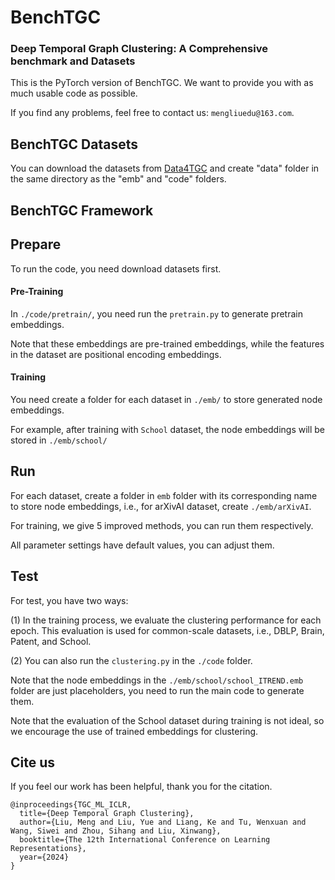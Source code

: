# BenchTGC

### Deep Temporal Graph Clustering: A Comprehensive benchmark and Datasets

This is the PyTorch version of BenchTGC. We want to provide you with as much usable code as possible.

If you find any problems, feel free to contact us: ```mengliuedu@163.com```.

## BenchTGC Datasets

You can download the datasets from [Data4TGC](https://github.com/MGitHubL/Data4TGC) and create "data" folder in the same directory as the "emb" and "code" folders.

## BenchTGC Framework

## Prepare

To run the code, you need download datasets first.

#### Pre-Training

In ```./code/pretrain/```, you need run the ```pretrain.py``` to generate pretrain embeddings.

Note that these embeddings are pre-trained embeddings, while the features in the dataset are positional encoding embeddings.

#### Training

You need create a folder for each dataset in ```./emb/``` to store generated node embeddings.

For example, after training with `School` dataset, the node embeddings will be stored in ```./emb/school/```


## Run

For each dataset, create a folder in ```emb``` folder with its corresponding name to store node embeddings, i.e., for arXivAI dataset, create ```./emb/arXivAI```.

For training, we give 5 improved methods, you can run them respectively.

All parameter settings have default values, you can adjust them.

## Test

For test, you have two ways:

(1) In the training process, we evaluate the clustering performance for each epoch. This evaluation is used for common-scale datasets, i.e., DBLP, Brain, Patent, and School.

(2) You can also run the ```clustering.py``` in the ```./code``` folder.

Note that the node embeddings in the ```./emb/school/school_ITREND.emb``` folder are just placeholders, you need to run the main code to generate them.

Note that the evaluation of the School dataset during training is not ideal, so we encourage the use of trained embeddings for clustering.


## Cite us

If you feel our work has been helpful, thank you for the citation.

```
@inproceedings{TGC_ML_ICLR,
  title={Deep Temporal Graph Clustering},
  author={Liu, Meng and Liu, Yue and Liang, Ke and Tu, Wenxuan and Wang, Siwei and Zhou, Sihang and Liu, Xinwang},
  booktitle={The 12th International Conference on Learning Representations},
  year={2024}
}
```
